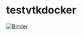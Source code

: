 # testvtkdocker

[![Binder](https://mybinder.org/badge_logo.svg)](https://mybinder.org/v2/gh/sharmishtaa/testvtkdocker/master)

